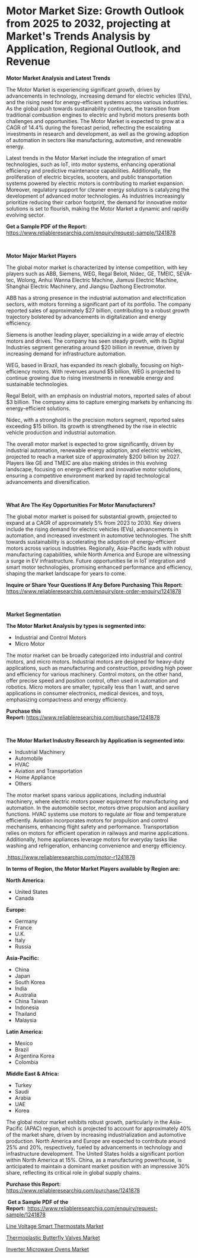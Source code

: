 <p><h1>Motor Market Size: Growth Outlook from 2025 to 2032, projecting at Market's Trends Analysis by Application, Regional Outlook, and Revenue</h1></p><p><strong>Motor Market Analysis and Latest Trends</strong></p>
<p><p>The Motor Market is experiencing significant growth, driven by advancements in technology, increasing demand for electric vehicles (EVs), and the rising need for energy-efficient systems across various industries. As the global push towards sustainability continues, the transition from traditional combustion engines to electric and hybrid motors presents both challenges and opportunities. The Motor Market is expected to grow at a CAGR of 14.4% during the forecast period, reflecting the escalating investments in research and development, as well as the growing adoption of automation in sectors like manufacturing, automotive, and renewable energy.</p><p>Latest trends in the Motor Market include the integration of smart technologies, such as IoT, into motor systems, enhancing operational efficiency and predictive maintenance capabilities. Additionally, the proliferation of electric bicycles, scooters, and public transportation systems powered by electric motors is contributing to market expansion. Moreover, regulatory support for cleaner energy solutions is catalyzing the development of advanced motor technologies. As industries increasingly prioritize reducing their carbon footprint, the demand for innovative motor solutions is set to flourish, making the Motor Market a dynamic and rapidly evolving sector.</p></p>
<p><strong>Get a Sample PDF of the Report:&nbsp;</strong> <a href="https://www.reliableresearchiq.com/enquiry/request-sample/1241878?utm_campaign=103&utm_medium=2&utm_source=Github&utm_content=ia&utm_term=21022025&utm_id=motor">https://www.reliableresearchiq.com/enquiry/request-sample/1241878</a></p>
<p>&nbsp;</p>
<p><strong>Motor Major Market Players</strong></p>
<p><p>The global motor market is characterized by intense competition, with key players such as ABB, Siemens, WEG, Regal Beloit, Nidec, GE, TMEIC, SEVA-tec, Wolong, Anhui Wanna Electric Machine, Jiamusi Electric Machine, Shanghai Electric Machinery, and Jiangsu Dazhong Electromotor.</p><p>ABB has a strong presence in the industrial automation and electrification sectors, with motors forming a significant part of its portfolio. The company reported sales of approximately $27 billion, contributing to a robust growth trajectory bolstered by advancements in digitalization and energy efficiency.</p><p>Siemens is another leading player, specializing in a wide array of electric motors and drives. The company has seen steady growth, with its Digital Industries segment generating around $20 billion in revenue, driven by increasing demand for infrastructure automation.</p><p>WEG, based in Brazil, has expanded its reach globally, focusing on high-efficiency motors. With revenues around $5 billion, WEG is projected to continue growing due to rising investments in renewable energy and sustainable technologies.</p><p>Regal Beloit, with an emphasis on industrial motors, reported sales of about $3 billion. The company aims to capture emerging markets by enhancing its energy-efficient solutions.</p><p>Nidec, with a stronghold in the precision motors segment, reported sales exceeding $15 billion. Its growth is strengthened by the rise in electric vehicle production and industrial automation.</p><p>The overall motor market is expected to grow significantly, driven by industrial automation, renewable energy adoption, and electric vehicles, projected to reach a market size of approximately $200 billion by 2027. Players like GE and TMEIC are also making strides in this evolving landscape, focusing on energy-efficient and innovative motor solutions, ensuring a competitive environment marked by rapid technological advancements and diversification.</p></p>
<p>&nbsp;</p>
<p><strong>What Are The Key Opportunities For Motor Manufacturers?</strong></p>
<p><p>The global motor market is poised for substantial growth, projected to expand at a CAGR of approximately 5% from 2023 to 2030. Key drivers include the rising demand for electric vehicles (EVs), advancements in automation, and increased investment in automotive technologies. The shift towards sustainability is accelerating the adoption of energy-efficient motors across various industries. Regionally, Asia-Pacific leads with robust manufacturing capabilities, while North America and Europe are witnessing a surge in EV infrastructure. Future opportunities lie in IoT integration and smart motor technologies, promising enhanced performance and efficiency, shaping the market landscape for years to come.</p></p>
<p><strong>Inquire or Share Your Questions If Any Before Purchasing This Report:</strong> <a href="https://www.reliableresearchiq.com/enquiry/pre-order-enquiry/1241878?utm_campaign=103&utm_medium=2&utm_source=Github&utm_content=ia&utm_term=21022025&utm_id=motor">https://www.reliableresearchiq.com/enquiry/pre-order-enquiry/1241878</a></p>
<p>&nbsp;</p>
<p><strong>Market Segmentation</strong></p>
<p><strong>The Motor Market Analysis by types is segmented into:</strong></p>
<p><ul><li>Industrial and Control Motors</li><li>Micro Motor</li></ul></p>
<p><p>The motor market can be broadly categorized into industrial and control motors, and micro motors. Industrial motors are designed for heavy-duty applications, such as manufacturing and construction, providing high power and efficiency for various machinery. Control motors, on the other hand, offer precise speed and position control, often used in automation and robotics. Micro motors are smaller, typically less than 1 watt, and serve applications in consumer electronics, medical devices, and toys, emphasizing compactness and energy efficiency.</p></p>
<p><strong>Purchase this Report:&nbsp;</strong><a href="https://www.reliableresearchiq.com/purchase/1241878?utm_campaign=103&utm_medium=2&utm_source=Github&utm_content=ia&utm_term=21022025&utm_id=motor">https://www.reliableresearchiq.com/purchase/1241878</a></p>
<p>&nbsp;</p>
<p><strong>The Motor Market Industry Research by Application is segmented into:</strong></p>
<p><ul><li>Industrial Machinery</li><li>Automobile</li><li>HVAC</li><li>Aviation and Transportation</li><li>Home Appliance</li><li>Others</li></ul></p>
<p><p>The motor market spans various applications, including industrial machinery, where electric motors power equipment for manufacturing and automation. In the automobile sector, motors drive propulsion and auxiliary functions. HVAC systems use motors to regulate air flow and temperature efficiently. Aviation incorporates motors for propulsion and control mechanisms, enhancing flight safety and performance. Transportation relies on motors for efficient operation in railways and marine applications. Additionally, home appliances leverage motors for everyday tasks like washing and refrigeration, enhancing convenience and energy efficiency.</p></p>
<p><a href="https://www.reliableresearchiq.com/motor-r1241878?utm_campaign=103&utm_medium=2&utm_source=Github&utm_content=ia&utm_term=21022025&utm_id=motor">&nbsp;https://www.reliableresearchiq.com/motor-r1241878</a></p>
<p><strong>In terms of Region, the Motor Market Players available by Region are:</strong></p>
<p>
    <p> <strong> North America: </strong>
        <ul>
            <li>United States</li>
            <li>Canada</li>
        </ul>
        </p> 
    <p> <strong> Europe: </strong>
        <ul>
            <li>Germany</li>
            <li>France</li>
            <li>U.K.</li>
            <li>Italy</li>
            <li>Russia</li>
        </ul>
        </p> 
    <p> <strong> Asia-Pacific: </strong>
        <ul>
            <li>China</li>
            <li>Japan</li>
            <li>South Korea</li>
            <li>India</li>
            <li>Australia</li>
            <li>China Taiwan</li>
            <li>Indonesia</li>
            <li>Thailand</li>
            <li>Malaysia</li>
        </ul>
        </p> 
    <p> <strong> Latin America: </strong>
        <ul>
            <li>Mexico</li>
            <li>Brazil</li>
            <li>Argentina Korea</li>
            <li>Colombia</li>
        </ul>
        </p> 
    <p> <strong> Middle East & Africa: </strong>
        <ul>
            <li>Turkey</li>
            <li>Saudi</li>
            <li>Arabia</li>
            <li>UAE</li>
            <li>Korea</li>
        </ul>
    </p>
    </p>
<p><p>The global motor market exhibits robust growth, particularly in the Asia-Pacific (APAC) region, which is projected to account for approximately 40% of the market share, driven by increasing industrialization and automotive production. North America and Europe are expected to contribute around 25% and 20%, respectively, fueled by advancements in technology and infrastructure development. The United States holds a significant portion within North America at 15%. China, as a manufacturing powerhouse, is anticipated to maintain a dominant market position with an impressive 30% share, reflecting its critical role in global supply chains.</p></p>
<p><strong>Purchase this Report: </strong><a href="https://www.reliableresearchiq.com/purchase/1241878?utm_campaign=103&utm_medium=2&utm_source=Github&utm_content=ia&utm_term=21022025&utm_id=motor">https://www.reliableresearchiq.com/purchase/1241878</a></p>
<p>&nbsp;<strong>Get a Sample PDF of the Report:&nbsp;&nbsp;</strong><a href="https://www.reliableresearchiq.com/enquiry/request-sample/1241878?utm_campaign=103&utm_medium=2&utm_source=Github&utm_content=ia&utm_term=21022025&utm_id=motor">https://www.reliableresearchiq.com/enquiry/request-sample/1241878</a></p>
<p><strong></strong></p>
<p><p><a href="https://github.com/daleogrando/Market-Research-Report-List-1/blob/main/line-voltage-smart-thermostats-market.md?utm_campaign=103&utm_medium=2&utm_source=Github&utm_content=ia&utm_term=21022025&utm_id=motor">Line Voltage Smart Thermostats Market</a></p><p><a href="https://github.com/engelemikke/Market-Research-Report-List-1/blob/main/thermoplastic-butterfly-valves-market.md?utm_campaign=103&utm_medium=2&utm_source=Github&utm_content=ia&utm_term=21022025&utm_id=motor">Thermoplastic Butterfly Valves Market</a></p><p><a href="https://github.com/ovitzmincyle/Market-Research-Report-List-1/blob/main/inverter-microwave-ovens-market.md?utm_campaign=103&utm_medium=2&utm_source=Github&utm_content=ia&utm_term=21022025&utm_id=motor">Inverter Microwave Ovens Market</a></p></p>